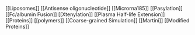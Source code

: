 [[Liposomes]]
[[Antisense oligonucleotide]]
[[Microrna185]]
[[Pasylation]]
[[Fc/albumin Fusion]]
[[Xtenylation]]
[[Plasma Half-life Extension]]
[[Proteins]]
[[polymers]]
[[Coarse-grained Simulation]]
[[Martini]]
[[Modified Proteins]]
